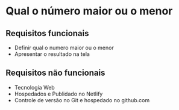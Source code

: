 # Qual o número maior ou o menor

## Requisitos funcionais
- Definir qual o numero maior ou o menor
- Apresentar o resultado na tela

## Requisitos não funcionais
- Tecnologia Web
- Hospedados e Publidado no Netlify
- Controle de versão no Git e hospedado no github.com